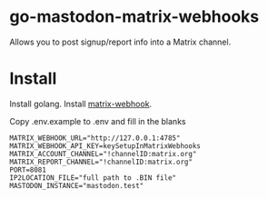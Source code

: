 # go-mastodon-matrix-webhooks

Allows you to post signup/report info into a Matrix channel.    
    

# Install
Install golang. Install [matrix-webhook](https://github.com/nim65s/matrix-webhook).    
    
Copy .env.example to .env and fill in the blanks


```
MATRIX_WEBHOOK_URL="http://127.0.0.1:4785"
MATRIX_WEBHOOK_API_KEY=keySetupInMatrixWebhooks
MATRIX_ACCOUNT_CHANNEL="!channelID:matrix.org"
MATRIX_REPORT_CHANNEL="!channelID:matrix.org"
PORT=8081
IP2LOCATION_FILE="full path to .BIN file"
MASTODON_INSTANCE="mastodon.test"
```